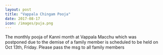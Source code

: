 ```yaml
---
layout: post
title: "Vappala Chingam Pooja"
date: 2017-08-17
icon: /images/puja.png
---
```



The monthly pooja of Kanni month at Vappala Macchu which was postponed due to the demise of a family member is scheduled to be held on Oct 13th, Friday. Please pass the msg to all family members
